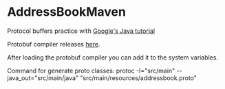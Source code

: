 # AddressBookMaven
Protocol buffers practice with [Google's Java tutorial](https://developers.google.com/protocol-buffers/docs/javatutorial)

Protobuf compiler releases [here](https://github.com/protocolbuffers/protobuf/releases).

After loading the protobuf compiler you can add it to the system variables.

Command for generate proto classes:  protoc -I="src/main" --java_out="src/main/java"  "src/main/resources/addressbook.proto" 